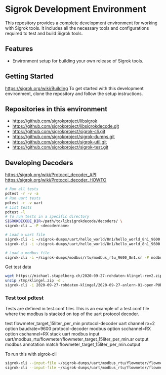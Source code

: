 # Sigrok Development Environment

This repository provides a complete development environment for working with Sigrok tools. It includes all the necessary tools and configurations required to test and build Sigrok tools.

## Features

- Environment setup for building your own release of Sigrok tools.

## Getting Started

<https://sigrok.org/wiki/Building>
To get started with this development environment, clone the repository and follow the setup instructions.

## Repositories in this environment

- <https://github.com/sigrokproject/libsigrok>
- <https://github.com/sigrokproject/libsigrokdecode.git>
- <https://github.com/sigrokproject/sigrok-cli.git>
- <https://github.com/sigrokproject/sigrok-dumps.git>
- <https://github.com/sigrokproject/sigrok-util.git>
- <https://github.com/sigrokproject/sigrok-test.git>

## Developing Decoders

<https://sigrok.org/wiki/Protocol_decoder_API>
<https://sigrok.org/wiki/Protocol_decoder_HOWTO>

```bash
# Run all tests
pdtest -r -v -a
# Run uart tests
pdtest -r -v uart
# List tests
pdtest -l
# To run tests in a specific directory
SIGROKDECODE_DIR=/path/to/libsigrokdecode/decoders/ \
sigrok-cli … -P <decodername>

# Load a uart file
sigrok-cli -i ~/sigrok-dumps/uart/hello_world/8n1/hello_world_8n1_9600.sr
sigrok-cli -i ~/sigrok-dumps/uart/hello_world/8n1/hello_world_8n1_9600.sr -P uart:baudrate=9600

# Load a modbus file
sigrok-cli -i ~/sigrok-dumps/modbus/rtu/modbus_rtu_9600_8n1.sr -P modbus:baudrate=9600
```

Get test data

```bash
wget https://michael.stapelberg.ch/2020-09-27-rohdaten-klingel-rev2.zip -O /tmp/klingel.zip && \
unzip /tmp/klingel.zip -d .
sigrok-cli -i 2020-09-27-rohdaten-klingel/2020-09-27-anlern-01-open-PUR-filtered.srzip  --channels BUS
```

### Test tool pdtest

Tests are defined in test.conf files
This is an example of a test.conf file where the modbus is stacked on top of the uart protocol decoder.

test flowmeter_target_15liter_per_min
 protocol-decoder uart channel rx=2 option baudrate=9600
 protocol-decoder modbus option scchannel=RX option cschannel=RX
 stack uart modbus
 input uart/modbus_rtu/flowmeter/flowmeter_target_15liter_per_min.sr
 output modbus annotation match flowmeter_target_15liter_per_min.output

To run this with sigrok-cli

```bash
sigrok-cli --input-file ~/sigrok-dumps/uart/modbus_rtu/flowmeter/flowmeter_target_15liter_per_min.sr --protocol-decoders uart:rx=RXTX:baudrate=9600,modbus:scchannel=RX:cschannel=RX
sigrok-cli --input-file ~/sigrok-dumps/uart/modbus_rtu/flowmeter/flowmeter_target_15liter_per_min.sr --protocol-decoders uart:rx=RXTX:baudrate=9600,modbus:scchannel=RX:cschannel=RX --protocol-decoder-annotations modbus
```

